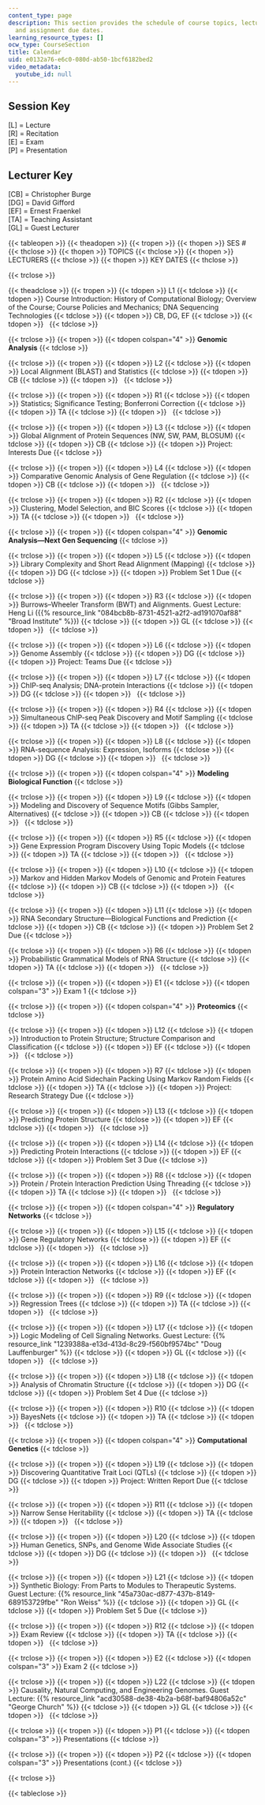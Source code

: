 ```yaml
---
content_type: page
description: This section provides the schedule of course topics, lecturers, exams,
  and assignment due dates.
learning_resource_types: []
ocw_type: CourseSection
title: Calendar
uid: e0132a76-e6c0-080d-ab50-1bcf6182bed2
video_metadata:
  youtube_id: null
---
```


Session Key
-----------

\[L\] = Lecture  
\[R\] = Recitation  
\[E\] = Exam  
\[P\] = Presentation 

Lecturer Key
------------

\[CB\] = Christopher Burge  
\[DG\] = David Gifford  
\[EF\] = Ernest Fraenkel  
\[TA\] = Teaching Assistant  
\[GL\] = Guest Lecturer

{{< tableopen >}}
{{< theadopen >}}
{{< tropen >}}
{{< thopen >}}
SES #
{{< thclose >}}
{{< thopen >}}
TOPICS
{{< thclose >}}
{{< thopen >}}
LECTURERS
{{< thclose >}}
{{< thopen >}}
KEY DATES
{{< thclose >}}

{{< trclose >}}

{{< theadclose >}}
{{< tropen >}}
{{< tdopen >}}
L1
{{< tdclose >}}
{{< tdopen >}}
Course Introduction: History of Computational Biology; Overview of the Course; Course Policies and Mechanics; DNA Sequencing Technologies
{{< tdclose >}}
{{< tdopen >}}
CB, DG, EF
{{< tdclose >}}
{{< tdopen >}}
 
{{< tdclose >}}

{{< trclose >}}
{{< tropen >}}
{{< tdopen colspan="4" >}}
**Genomic Analysis**
{{< tdclose >}}

{{< trclose >}}
{{< tropen >}}
{{< tdopen >}}
L2
{{< tdclose >}}
{{< tdopen >}}
Local Alignment (BLAST) and Statistics
{{< tdclose >}}
{{< tdopen >}}
CB
{{< tdclose >}}
{{< tdopen >}}
 
{{< tdclose >}}

{{< trclose >}}
{{< tropen >}}
{{< tdopen >}}
R1
{{< tdclose >}}
{{< tdopen >}}
Statistics; Significance Testing; Bonferroni Correction
{{< tdclose >}}
{{< tdopen >}}
TA
{{< tdclose >}}
{{< tdopen >}}
 
{{< tdclose >}}

{{< trclose >}}
{{< tropen >}}
{{< tdopen >}}
L3
{{< tdclose >}}
{{< tdopen >}}
Global Alignment of Protein Sequences (NW, SW, PAM, BLOSUM)
{{< tdclose >}}
{{< tdopen >}}
CB
{{< tdclose >}}
{{< tdopen >}}
Project: Interests Due
{{< tdclose >}}

{{< trclose >}}
{{< tropen >}}
{{< tdopen >}}
L4
{{< tdclose >}}
{{< tdopen >}}
Comparative Genomic Analysis of Gene Regulation
{{< tdclose >}}
{{< tdopen >}}
CB
{{< tdclose >}}
{{< tdopen >}}
 
{{< tdclose >}}

{{< trclose >}}
{{< tropen >}}
{{< tdopen >}}
R2
{{< tdclose >}}
{{< tdopen >}}
Clustering, Model Selection, and BIC Scores
{{< tdclose >}}
{{< tdopen >}}
TA
{{< tdclose >}}
{{< tdopen >}}
 
{{< tdclose >}}

{{< trclose >}}
{{< tropen >}}
{{< tdopen colspan="4" >}}
**Genomic Analysis—Next Gen Sequencing**
{{< tdclose >}}

{{< trclose >}}
{{< tropen >}}
{{< tdopen >}}
L5
{{< tdclose >}}
{{< tdopen >}}
Library Complexity and Short Read Alignment (Mapping)
{{< tdclose >}}
{{< tdopen >}}
DG
{{< tdclose >}}
{{< tdopen >}}
Problem Set 1 Due
{{< tdclose >}}

{{< trclose >}}
{{< tropen >}}
{{< tdopen >}}
R3
{{< tdclose >}}
{{< tdopen >}}
Burrows–Wheeler Transform (BWT) and Alignments. Guest Lecture: Heng Li ({{% resource_link "084bcb8b-8731-4521-a2f2-ad191070af88" "Broad Institute" %}})
{{< tdclose >}}
{{< tdopen >}}
GL
{{< tdclose >}}
{{< tdopen >}}
 
{{< tdclose >}}

{{< trclose >}}
{{< tropen >}}
{{< tdopen >}}
L6
{{< tdclose >}}
{{< tdopen >}}
Genome Assembly
{{< tdclose >}}
{{< tdopen >}}
DG
{{< tdclose >}}
{{< tdopen >}}
Project: Teams Due
{{< tdclose >}}

{{< trclose >}}
{{< tropen >}}
{{< tdopen >}}
L7
{{< tdclose >}}
{{< tdopen >}}
ChIP-seq Analysis; DNA-protein Interactions
{{< tdclose >}}
{{< tdopen >}}
DG
{{< tdclose >}}
{{< tdopen >}}
 
{{< tdclose >}}

{{< trclose >}}
{{< tropen >}}
{{< tdopen >}}
R4
{{< tdclose >}}
{{< tdopen >}}
Simultaneous ChIP-seq Peak Discovery and Motif Sampling
{{< tdclose >}}
{{< tdopen >}}
TA
{{< tdclose >}}
{{< tdopen >}}
 
{{< tdclose >}}

{{< trclose >}}
{{< tropen >}}
{{< tdopen >}}
L8
{{< tdclose >}}
{{< tdopen >}}
RNA-sequence Analysis: Expression, Isoforms
{{< tdclose >}}
{{< tdopen >}}
DG
{{< tdclose >}}
{{< tdopen >}}
 
{{< tdclose >}}

{{< trclose >}}
{{< tropen >}}
{{< tdopen colspan="4" >}}
**Modeling Biological Function**
{{< tdclose >}}

{{< trclose >}}
{{< tropen >}}
{{< tdopen >}}
L9
{{< tdclose >}}
{{< tdopen >}}
Modeling and Discovery of Sequence Motifs (Gibbs Sampler, Alternatives)
{{< tdclose >}}
{{< tdopen >}}
CB
{{< tdclose >}}
{{< tdopen >}}
 
{{< tdclose >}}

{{< trclose >}}
{{< tropen >}}
{{< tdopen >}}
R5
{{< tdclose >}}
{{< tdopen >}}
Gene Expression Program Discovery Using Topic Models
{{< tdclose >}}
{{< tdopen >}}
TA
{{< tdclose >}}
{{< tdopen >}}
 
{{< tdclose >}}

{{< trclose >}}
{{< tropen >}}
{{< tdopen >}}
L10
{{< tdclose >}}
{{< tdopen >}}
Markov and Hidden Markov Models of Genomic and Protein Features
{{< tdclose >}}
{{< tdopen >}}
CB
{{< tdclose >}}
{{< tdopen >}}
 
{{< tdclose >}}

{{< trclose >}}
{{< tropen >}}
{{< tdopen >}}
L11
{{< tdclose >}}
{{< tdopen >}}
RNA Secondary Structure—Biological Functions and Prediction
{{< tdclose >}}
{{< tdopen >}}
CB
{{< tdclose >}}
{{< tdopen >}}
Problem Set 2 Due
{{< tdclose >}}

{{< trclose >}}
{{< tropen >}}
{{< tdopen >}}
R6
{{< tdclose >}}
{{< tdopen >}}
Probabilistic Grammatical Models of RNA Structure
{{< tdclose >}}
{{< tdopen >}}
TA
{{< tdclose >}}
{{< tdopen >}}
 
{{< tdclose >}}

{{< trclose >}}
{{< tropen >}}
{{< tdopen >}}
E1
{{< tdclose >}}
{{< tdopen colspan="3" >}}
Exam 1
{{< tdclose >}}

{{< trclose >}}
{{< tropen >}}
{{< tdopen colspan="4" >}}
**Proteomics**
{{< tdclose >}}

{{< trclose >}}
{{< tropen >}}
{{< tdopen >}}
L12
{{< tdclose >}}
{{< tdopen >}}
Introduction to Protein Structure; Structure Comparison and Classification
{{< tdclose >}}
{{< tdopen >}}
EF
{{< tdclose >}}
{{< tdopen >}}
 
{{< tdclose >}}

{{< trclose >}}
{{< tropen >}}
{{< tdopen >}}
R7
{{< tdclose >}}
{{< tdopen >}}
Protein Amino Acid Sidechain Packing Using Markov Random Fields
{{< tdclose >}}
{{< tdopen >}}
TA
{{< tdclose >}}
{{< tdopen >}}
Project: Research Strategy Due
{{< tdclose >}}

{{< trclose >}}
{{< tropen >}}
{{< tdopen >}}
L13
{{< tdclose >}}
{{< tdopen >}}
Predicting Protein Structure
{{< tdclose >}}
{{< tdopen >}}
EF
{{< tdclose >}}
{{< tdopen >}}
 
{{< tdclose >}}

{{< trclose >}}
{{< tropen >}}
{{< tdopen >}}
L14
{{< tdclose >}}
{{< tdopen >}}
Predicting Protein Interactions
{{< tdclose >}}
{{< tdopen >}}
EF
{{< tdclose >}}
{{< tdopen >}}
Problem Set 3 Due
{{< tdclose >}}

{{< trclose >}}
{{< tropen >}}
{{< tdopen >}}
R8
{{< tdclose >}}
{{< tdopen >}}
Protein / Protein Interaction Prediction Using Threading
{{< tdclose >}}
{{< tdopen >}}
TA
{{< tdclose >}}
{{< tdopen >}}
 
{{< tdclose >}}

{{< trclose >}}
{{< tropen >}}
{{< tdopen colspan="4" >}}
**Regulatory Networks**
{{< tdclose >}}

{{< trclose >}}
{{< tropen >}}
{{< tdopen >}}
L15
{{< tdclose >}}
{{< tdopen >}}
Gene Regulatory Networks
{{< tdclose >}}
{{< tdopen >}}
EF
{{< tdclose >}}
{{< tdopen >}}
 
{{< tdclose >}}

{{< trclose >}}
{{< tropen >}}
{{< tdopen >}}
L16
{{< tdclose >}}
{{< tdopen >}}
Protein Interaction Networks
{{< tdclose >}}
{{< tdopen >}}
EF
{{< tdclose >}}
{{< tdopen >}}
 
{{< tdclose >}}

{{< trclose >}}
{{< tropen >}}
{{< tdopen >}}
R9
{{< tdclose >}}
{{< tdopen >}}
Regression Trees
{{< tdclose >}}
{{< tdopen >}}
TA
{{< tdclose >}}
{{< tdopen >}}
 
{{< tdclose >}}

{{< trclose >}}
{{< tropen >}}
{{< tdopen >}}
L17
{{< tdclose >}}
{{< tdopen >}}
Logic Modeling of Cell Signaling Networks. Guest Lecture: {{% resource_link "1239388a-e13d-413d-8c29-f560bf9574bc" "Doug Lauffenburger" %}}
{{< tdclose >}}
{{< tdopen >}}
GL
{{< tdclose >}}
{{< tdopen >}}
 
{{< tdclose >}}

{{< trclose >}}
{{< tropen >}}
{{< tdopen >}}
L18
{{< tdclose >}}
{{< tdopen >}}
Analysis of Chromatin Structure
{{< tdclose >}}
{{< tdopen >}}
DG
{{< tdclose >}}
{{< tdopen >}}
Problem Set 4 Due
{{< tdclose >}}

{{< trclose >}}
{{< tropen >}}
{{< tdopen >}}
R10
{{< tdclose >}}
{{< tdopen >}}
BayesNets
{{< tdclose >}}
{{< tdopen >}}
TA
{{< tdclose >}}
{{< tdopen >}}
 
{{< tdclose >}}

{{< trclose >}}
{{< tropen >}}
{{< tdopen colspan="4" >}}
**Computational Genetics**
{{< tdclose >}}

{{< trclose >}}
{{< tropen >}}
{{< tdopen >}}
L19
{{< tdclose >}}
{{< tdopen >}}
Discovering Quantitative Trait Loci (QTLs)
{{< tdclose >}}
{{< tdopen >}}
DG
{{< tdclose >}}
{{< tdopen >}}
Project: Written Report Due
{{< tdclose >}}

{{< trclose >}}
{{< tropen >}}
{{< tdopen >}}
R11
{{< tdclose >}}
{{< tdopen >}}
Narrow Sense Heritability
{{< tdclose >}}
{{< tdopen >}}
TA
{{< tdclose >}}
{{< tdopen >}}
 
{{< tdclose >}}

{{< trclose >}}
{{< tropen >}}
{{< tdopen >}}
L20
{{< tdclose >}}
{{< tdopen >}}
Human Genetics, SNPs, and Genome Wide Associate Studies
{{< tdclose >}}
{{< tdopen >}}
DG
{{< tdclose >}}
{{< tdopen >}}
 
{{< tdclose >}}

{{< trclose >}}
{{< tropen >}}
{{< tdopen >}}
L21
{{< tdclose >}}
{{< tdopen >}}
Synthetic Biology: From Parts to Modules to Therapeutic Systems. Guest Lecture: {{% resource_link "45a730ac-d877-437b-8149-689153729fbe" "Ron Weiss" %}}
{{< tdclose >}}
{{< tdopen >}}
GL
{{< tdclose >}}
{{< tdopen >}}
Problem Set 5 Due
{{< tdclose >}}

{{< trclose >}}
{{< tropen >}}
{{< tdopen >}}
R12
{{< tdclose >}}
{{< tdopen >}}
Exam Review
{{< tdclose >}}
{{< tdopen >}}
TA
{{< tdclose >}}
{{< tdopen >}}
 
{{< tdclose >}}

{{< trclose >}}
{{< tropen >}}
{{< tdopen >}}
E2
{{< tdclose >}}
{{< tdopen colspan="3" >}}
Exam 2
{{< tdclose >}}

{{< trclose >}}
{{< tropen >}}
{{< tdopen >}}
L22
{{< tdclose >}}
{{< tdopen >}}
Causality, Natural Computing, and Engineering Genomes. Guest Lecture: {{% resource_link "acd30588-de38-4b2a-b68f-baf94806a52c" "George Church" %}}
{{< tdclose >}}
{{< tdopen >}}
GL
{{< tdclose >}}
{{< tdopen >}}
 
{{< tdclose >}}

{{< trclose >}}
{{< tropen >}}
{{< tdopen >}}
P1
{{< tdclose >}}
{{< tdopen colspan="3" >}}
Presentations
{{< tdclose >}}

{{< trclose >}}
{{< tropen >}}
{{< tdopen >}}
P2
{{< tdclose >}}
{{< tdopen colspan="3" >}}
Presentations (cont.)
{{< tdclose >}}

{{< trclose >}}

{{< tableclose >}}